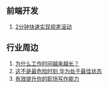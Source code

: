 
## 前端开发

1. [2分钟快速实现视差滚动](https://simpleparallax.com/)

## 行业周边

1. [为什么工作时间越来越长？](https://www.ljsw.io/knowl/article/FH.html)
2. [这不是最危险时刻 华为处于最佳状态](https://www.cnbeta.com/articles/tech/850923.htm)
3. [有效提升你的职场写作能力](https://www.yuque.com/quxiaofeng/vsi4x4/qru9dn)
